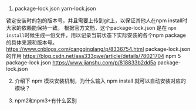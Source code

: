 1. package-lock.json
yarn-lock.json

锁定安装时的包的版本号，并且需要上传到git上，以保证其他人在npm install时大家的依赖能保持一致。
根据官方文档，这个package-lock.json 是在 `npm install`时候生成一份文件，用以记录当前状态下实际安装的各个npm package的具体来源和版本号。
https://www.cnblogs.com/cangqinglang/p/8336754.html package-lock.json的作用
https://blog.csdn.net/aaa333qwe/article/details/78021704  npm 5 package-lock.json
https://www.jianshu.com/p/818833b2dd5a  package-lock.json

2. 介绍下 npm 模块安装机制，为什么输入 npm install 就可以自动安装对应的模块？

3. npm2和npm3+有什么区别